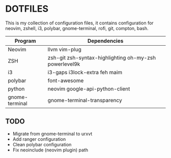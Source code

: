 # DOTFILES

This is my collection of configuration files, it contains configuration for
neovim, zshell, i3, polybar, gnome-terminal, rofi, git, compton, bash.


| Program        |          Dependencies           |
|----------------|---------------------------------|
| Neovim         | llvm vim-plug                   |
| ZSH            | zsh-git zsh-syntax-highlighting oh-my-zsh powerlevel9k |
| i3             | i3-gaps i3lock-extra feh maim   |
| polybar        | font-awesome                    |
| python         | neovim google-api-python-client |
| gnome-terminal | gnome-terminal-transparency     |

## TODO

* Migrate from gnome-terminal to urxvt
* Add ranger configuration
* Clean polybar configuration
* Fix neoinclude (neovim plugin) path

